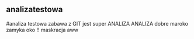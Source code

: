 ## analizatestowa
#analiza testowa zabawa z GIT jest super
ANALIZA ANALIZA
dobre maroko zamyka oko
!! maskracja aww